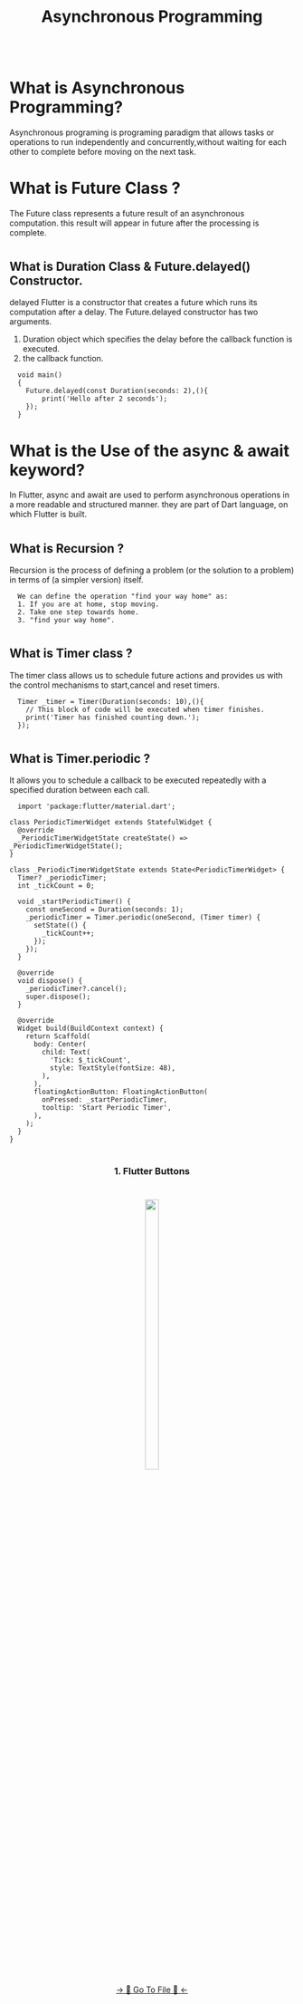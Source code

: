 <h1><div align="center"> Asynchronous Programming </div></h1>

<br><br>

# What is  Asynchronous Programming?

Asynchronous programing is programing paradigm that allows tasks or operations to run independently and concurrently,without waiting for each other to complete before moving on the next task.

#


# What is Future Class ?

The Future class represents a future result of an asynchronous computation. this result will appear in future after the processing is complete.

#


## What is Duration Class & Future.delayed() Constructor.

delayed Flutter is a constructor that creates a future which runs its computation after a delay.
The Future.delayed constructor has two arguments.
1. Duration object which specifies the delay before the callback function is executed.
2. the callback function.

```Example. 
  void main()
  {
    Future.delayed(const Duration(seconds: 2),(){
        print('Hello after 2 seconds');
    });
  }
```
#


# What is the Use of the async & await keyword?

In Flutter, async and await are used to perform asynchronous operations in a more readable and structured manner. they are part of Dart language, on which Flutter is built.

#


## What is Recursion ?

Recursion is the process of defining a problem (or the solution to a problem) in terms of (a simpler version) itself. 

```Example. 
  We can define the operation "find your way home" as:
  1. If you are at home, stop moving.
  2. Take one step towards home.
  3. "find your way home".
```

#


## What is Timer class ?

The timer class allows us to schedule future actions and provides us with the control mechanisms to start,cancel and reset timers.

```Example. 
  Timer _timer = Timer(Duration(seconds: 10),(){
    // This block of code will be executed when timer finishes.
    print('Timer has finished counting down.');
  });
```

#


## What is Timer.periodic ?

It allows you to schedule a callback to be executed repeatedly with a specified duration between each call.

```Example. 
  import 'package:flutter/material.dart';

class PeriodicTimerWidget extends StatefulWidget {
  @override
  _PeriodicTimerWidgetState createState() => _PeriodicTimerWidgetState();
}

class _PeriodicTimerWidgetState extends State<PeriodicTimerWidget> {
  Timer? _periodicTimer;
  int _tickCount = 0;

  void _startPeriodicTimer() {
    const oneSecond = Duration(seconds: 1);
    _periodicTimer = Timer.periodic(oneSecond, (Timer timer) {
      setState(() {
        _tickCount++;
      });
    });
  }

  @override
  void dispose() {
    _periodicTimer?.cancel();
    super.dispose();
  }

  @override
  Widget build(BuildContext context) {
    return Scaffold(
      body: Center(
        child: Text(
          'Tick: $_tickCount',
          style: TextStyle(fontSize: 48),
        ),
      ),
      floatingActionButton: FloatingActionButton(
        onPressed: _startPeriodicTimer,
        tooltip: 'Start Periodic Timer',
      ),
    );
  }
}
```

#

<h3 align="center"> 1. Flutter Buttons </h3>

###

<h1 align="left"></h1>

###
<div align="center">
<img src = "https://github.com/mrsajidshaikh/DayToDayTask/assets/149478269/14f97783-638b-4d01-84fb-6bf7c8f44f0d" width = 22% height = 35%>

###
<div align="center">
<a href="https://github.com/mrsajidshaikh/DayToDayTask/blob/master/lib/Lecture%20-%205.1/FlutterButtons.dart">-> 📂 Go To File 📂 <-</a>
</div>
